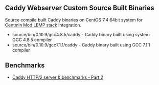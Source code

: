 ## Caddy Webserver Custom Source Built Binaries

Source compile built Caddy binaries on CentOS 7.4 64bit system for [Centmin Mod LEMP stack](https://centminmod.com/) integration.

* source/bin/0.10.9/gcc4.8.5/caddy - Caddy binary built using system GCC 4.8.5 compiler
* source/bin/0.10.9/gcc7.1.1/caddy - Caddy binary built using GCC 7.1.1 compiler

## Benchmarks

* [Caddy HTTP/2 server & benchmarks - Part 2](https://community.centminmod.com/threads/caddy-http-2-server-benchmarks-part-2.12873/)